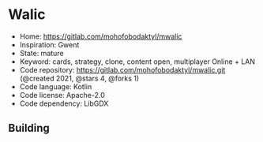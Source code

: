 # Walic

- Home: https://gitlab.com/mohofobodaktyl/mwalic
- Inspiration: Gwent
- State: mature
- Keyword: cards, strategy, clone, content open, multiplayer Online + LAN
- Code repository: https://gitlab.com/mohofobodaktyl/mwalic.git (@created 2021, @stars 4, @forks 1)
- Code language: Kotlin
- Code license: Apache-2.0
- Code dependency: LibGDX

## Building
